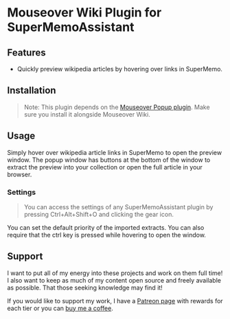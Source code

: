 # Mouseover Wiki Plugin for SuperMemoAssistant

## Features

- Quickly preview wikipedia articles by hovering over links in SuperMemo.

## Installation

> Note: This plugin depends on the [Mouseover Popup plugin](https://github.com/bjsi/SuperMemoAssistant.Plugins.MouseoverPopup). Make sure you install it alongside Mouseover Wiki.

## Usage

Simply hover over wikipedia article links in SuperMemo to open the preview window. The popup window has buttons at the bottom of the window to extract the preview into your collection or open the full article in your browser.

### Settings

> You can access the settings of any SuperMemoAssistant plugin by pressing Ctrl+Alt+Shift+O and clicking the gear icon.

You can set the default priority of the imported extracts. You can also require that the ctrl key is pressed while hovering to open the window.

## Support

I want to put all of my energy into these projects and work on them full time! I also want to keep as much of my content open source and freely available as possible. That those seeking knowledge may find it!

If you would like to support my work, I have a [Patreon page](https://www.patreon.com/experimental_learning) with rewards for each tier or you can [buy me a coffee](https://www.buymeacoffee.com/experilearning).
